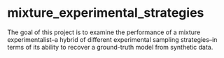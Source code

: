 # mixture_experimental_strategies
The goal of this project is to examine the performance of a mixture experimentalist–a hybrid of different experimental sampling strategies–in terms of its ability to recover a ground-truth model from synthetic data.
